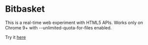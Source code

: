 Bitbasket
=========

This is a real-time web experiment with HTML5 APIs. Works only on Chrome 9+ with --unlimited-quota-for-files enabled.

Try it [here](http://bitbasket.nodester.com)